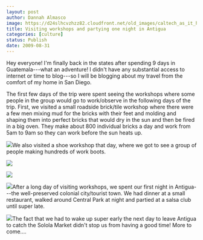 ```yaml
---
layout: post
author: Dannah Almasco
image: https://d24slhcvzhzz82.cloudfront.net/old_images/caltech_as_it_happens/6a0105349b8251970b0120a5301951970b.jpg
title: Visiting workshops and partying one night in Antigua
categories: [culture]
status: Publish
date: 2009-08-31
---
```


Hey everyone!
I'm finally back in the states after spending 9 days in Guatemala---what an adventure! I didn't have any substantial access to internet or time to blog---so I will be blogging about my travel from the comfort of my home in San Diego.

The first few days of the trip were spent seeing the workshops where some people in the group would go to work/observe in the following days of the trip. First, we visited a small roadside brick/tile workshop where there were a few men mixing mud for the bricks with their feet and molding and shaping them into perfect bricks that would dry in the sun and then be fired in a big oven. They make about 800 individual bricks a day and work from 5am to 9am so they can work before the sun heats up.


![](https://d24slhcvzhzz82.cloudfront.net/old_images/caltech_as_it_happens/6a0105349b8251970b0120a586e584970c.jpg)We also visited a shoe workshop that day, where we got to see a group of people making hundreds of work boots. 

![](https://d24slhcvzhzz82.cloudfront.net/old_images/caltech_as_it_happens/6a0105349b8251970b0120a5301fcd970b.jpg)

![](https://d24slhcvzhzz82.cloudfront.net/old_images/caltech_as_it_happens/6a0105349b8251970b0120a586ed20970c.jpg)

![](https://d24slhcvzhzz82.cloudfront.net/old_images/caltech_as_it_happens/6a0105349b8251970b0120a586ed4b970c.jpg)After a long day of visiting workshops, we spent our first night in Antigua---the well-preserved colonial city/tourist town. We had dinner at a small restaurant, walked around Central Park at night and partied at a salsa club until super late.


![](https://d24slhcvzhzz82.cloudfront.net/old_images/caltech_as_it_happens/6a0105349b8251970b0120a5302d6b970b.jpg)The fact that we had to wake up super early the next day to leave Antigua to catch the Solola Market didn't stop us from having a good time! 
More to come.... 
